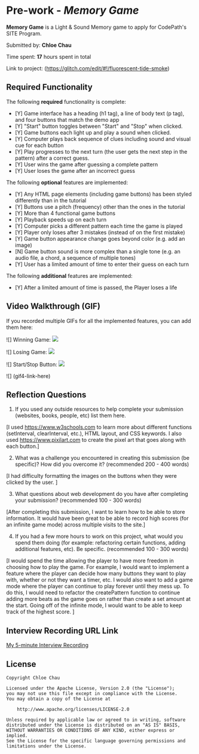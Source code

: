 # Pre-work - *Memory Game*

**Memory Game** is a Light & Sound Memory game to apply for CodePath's SITE Program. 

Submitted by: **Chloe Chau**

Time spent: **17** hours spent in total

Link to project: (https://glitch.com/edit/#!/fluorescent-tide-smoke)

## Required Functionality

The following **required** functionality is complete:

* [Y] Game interface has a heading (h1 tag), a line of body text (p tag), and four buttons that match the demo app
* [Y] "Start" button toggles between "Start" and "Stop" when clicked. 
* [Y] Game buttons each light up and play a sound when clicked. 
* [Y] Computer plays back sequence of clues including sound and visual cue for each button
* [Y] Play progresses to the next turn (the user gets the next step in the pattern) after a correct guess. 
* [Y] User wins the game after guessing a complete pattern
* [Y] User loses the game after an incorrect guess

The following **optional** features are implemented:

* [Y] Any HTML page elements (including game buttons) has been styled differently than in the tutorial
* [Y] Buttons use a pitch (frequency) other than the ones in the tutorial
* [Y] More than 4 functional game buttons
* [Y] Playback speeds up on each turn
* [Y] Computer picks a different pattern each time the game is played
* [Y] Player only loses after 3 mistakes (instead of on the first mistake)
* [Y] Game button appearance change goes beyond color (e.g. add an image)
* [N] Game button sound is more complex than a single tone (e.g. an audio file, a chord, a sequence of multiple tones)
* [Y] User has a limited amount of time to enter their guess on each turn

The following **additional** features are implemented:

- [Y] After a limited amount of time is passed, the Player loses a life

## Video Walkthrough (GIF)

If you recorded multiple GIFs for all the implemented features, you can add them here:

![] Winning Game: 
<img src = "http://g.recordit.co/COCLGFDMNH.gif"></img>

![] Losing Game: 
<img src = "http://g.recordit.co/7afKe0hJPa.gif"></img>

![] Start/Stop Button: 
<img src = "http://g.recordit.co/dnHv1LPk86.gif"></img>

![] (gif4-link-here)

## Reflection Questions
1. If you used any outside resources to help complete your submission (websites, books, people, etc) list them here. 

[I used https://www.w3schools.com to learn more about different functions (setInterval, clearInterval, etc.), 
 HTML layout, and CSS keywords. I also used https://www.pixilart.com to create the pixel art that goes 
 along with each button.]

2. What was a challenge you encountered in creating this submission (be specific)? How did you overcome it? (recommended 200 - 400 words) 

[I had difficulty formatting the images on the buttons when they were clicked by the user. ]

3. What questions about web development do you have after completing your submission? (recommended 100 - 300 words) 

[After completing this submission, I want to learn how to be able to store information. It would have
 been great to be able to record high scores (for an infinite game mode) across multiple visits to the site.]

4. If you had a few more hours to work on this project, what would you spend them doing (for example: refactoring certain functions, adding additional features, etc). Be specific. (recommended 100 - 300 words) 

[I would spend the time allowing the player to have more freedom in choosing how to play the game. For example, I would want
 to implement a feature where the player can decide how many buttons they want to play with, whether or not they want a timer, etc. 
 I would also want to add a game mode where the player can continue to play forever until they mess up. To do this, I would need
 to refactor the createPattern function to continue adding more beats as the game goes on rather than create a set amount at the start.
 Going off of the infinite mode, I would want to be able to keep track of the highest score. ]



## Interview Recording URL Link

[My 5-minute Interview Recording](your-link-here)


## License

    Copyright Chloe Chau

    Licensed under the Apache License, Version 2.0 (the "License");
    you may not use this file except in compliance with the License.
    You may obtain a copy of the License at

        http://www.apache.org/licenses/LICENSE-2.0

    Unless required by applicable law or agreed to in writing, software
    distributed under the License is distributed on an "AS IS" BASIS,
    WITHOUT WARRANTIES OR CONDITIONS OF ANY KIND, either express or implied.
    See the License for the specific language governing permissions and
    limitations under the License.

